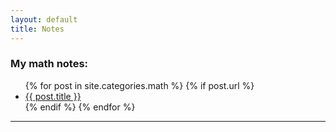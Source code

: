 ```yaml
---
layout: default
title: Notes
---
```

<h3>My math notes:</h3>

<ul>
  {% for post in site.categories.math %}
    {% if post.url %}
        <li><a href="{{ post.url }}">{{ post.title }}</a></li>
    {% endif %}
  {% endfor %}
</ul>



---